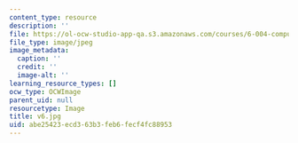 ```yaml
---
content_type: resource
description: ''
file: https://ol-ocw-studio-app-qa.s3.amazonaws.com/courses/6-004-computation-structures-spring-2017/abe25423ecd363b3feb6fecf4fc88953_v6.jpg
file_type: image/jpeg
image_metadata:
  caption: ''
  credit: ''
  image-alt: ''
learning_resource_types: []
ocw_type: OCWImage
parent_uid: null
resourcetype: Image
title: v6.jpg
uid: abe25423-ecd3-63b3-feb6-fecf4fc88953
---
```

